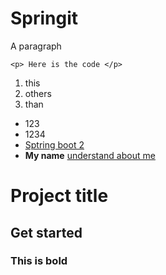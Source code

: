 Springit
====
 A paragraph
 
 ```
<p> Here is the code </p>

```

1. this
2. others
3. than

* 123
* 1234 
* [Sptring boot 2](http://)
* **My name** [understand about me](http://)

# Project title
## Get started
###  This is bold
